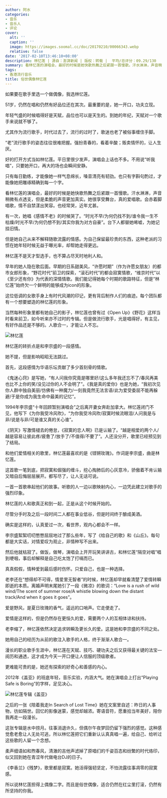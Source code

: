 ```yaml
---
author: 阿水
categories:
- 音乐
- 音乐人
- 评论
cover:
  alt: ''
  caption: ''
  image: https://images.soomal.cc/doc/20170210/00066343.webp
  relative: false
date: '2017-02-10T13:46:10+08:00'
description: 林忆莲 | 源自：澎湃新闻 | 版权：转载 |  平均/总评分：09.29/130
summary: 看林忆莲的演唱会，最好的时候是她快歌热舞之后紧跟一首慢歌。汗水淋淋，声音稍微有点透支，但是柔脆的声音更加真实。她很享受舞台，真的爱唱歌。会赤着脚唱歌，情不自禁漾出笑容。也经常哭，近年尤甚……
tags:
- 香港流行音乐
title: 俗世偶像林忆莲
---
```


如果要在歌手里选一个做偶像，我选林忆莲。

51岁，仍然在唱和仍然有好品位还在其次。最重要的是，她一开口，功夫立现。

年轻气盛的时候唱得好是天赋，品位也可以是天生的。到她的年纪，天赋对一个歌手来说就不够了。

尤其作为流行歌手，时代过去了，流行的过时了，歌迷也老了被俗事缠住手脚。

“老”流行歌手的姿态往往很难把握。强扮青春的，看着辛酸；贩卖情怀的，让人生厌。

好的打开方式当如林忆莲。平日里很少发声，演唱会上话也不多。不用说“听我唱”，只要她开口，再大的场也会瞬间安静。

只有每日勤练，才能像她一样气息绵长，嗓音清亮有韧劲。也只有字斟句酌过，才能像她把雕琢精确到每一个字。

看林忆莲的演唱会，最好的时候是她快歌热舞之后紧跟一首慢歌。汗水淋淋，声音稍微有点透支，但是柔脆的声音更加真实。她很享受舞台，真的爱唱歌。会赤着脚唱歌，情不自禁漾出笑容。也经常哭，近年尤甚。

有一次，她唱《感情不老》的时候哭了。“时光不早/为何仍找不到/谁令我一生不枯燥/时光不早/为何仍想不到/其实你我为对方自豪”。台下人都替她唏嘘，为她记挂旧情。

但是她自己从来不解释随歌流露的情感。为自己保留最珍贵的东西，这种老派的习惯在她年轻时候无益于曝光率，却帮她走得更远。

林忆莲不是天才型选手，也不算占尽天时地利人和。

早年的她人隐在歌后面。早期的日系甜美风，“许愿时期”（作为许愿女朋友）的都市女郎形象，“野花时代”前卫的探索，“滚石时代”的都会寂寞情歌，“维京时代”以《至少还有你》为代表的深情情歌。我们能记得她每个时期的歌路特征，但是“林忆莲”始终欠一个鲜明的能够成为icon的形象。

这位低调的女歌手身上有时代风潮的印记，更有背后制作人们的痕迹。每个团队都有一个想要塑造的林忆莲的形象。

当然每种形象里都有她自己的影子，林忆莲也曾有过《Open Up》《野花》这样当时看来前卫，如今听来亦不过时的专辑。但是做流行歌手，光是唱得好，有主见，有好作品还是不够的。人歌合一，才能让人不忘。

![林忆莲](https://images.soomal.cc/doc/20170210/00066343.webp)





林忆莲的转折点是和李宗盛的一段感情。

她不提，但是影响昭昭无法跳过。

首先，这段感情为华语乐坛贡献了多少首刻骨的情歌。

《鬼迷心窍》是写她，“有人问我你究竟是哪里好/这么多年我还忘不了/春风再美也比不上你的笑/没见过你的人不会明了”。《我是真的爱你》也是为她，“我初次见你人群中独自美丽/仿佛有一种魔力/一刻我竟然无法言语/此为爱受委屈不能再躲避/于是你成为我生命中最美的记忆”。

1994年李宗盛“十年回顾暂别演唱会”之后离开妻女奔赴加拿大。林忆莲闭门不见，他写下《为你我受冷风吹》，“为你我受冷风吹/寂寞时候流眼泪/人问我是与非/说是与非/可是谁又真的关心谁”。

《阴天》写激情褪去的倦怠，《寂寞的恋人啊》已是认输了。“越是相爱的两个人/越是容易让彼此疼/疲惫了/放手了/不值得/不要了”。人还没分开，歌里已经预见到了结局。

和他们爱情相关的歌里，林忆莲最喜欢的是《铿锵玫瑰》。作词是李宗盛，曲是林忆莲。

这首歌一笔到底，把寂寞和倔强的缠斗，挖心掏肺后的心灰意冷，骄傲着不肯认输又暗自后悔层层展开。都写尽了，让人无话可说。

一首一首歌串起他们的故事。听歌的人一边以歌映射内心，一边凭此建立对歌手的强烈印象。

林忆莲的人和歌真正和到一起，正是从这个时候开始的。

尽管分手时及之后一段时间二人都在事业低谷，但是时间终于酿成美酒。

确实是这样的，认真爱过一次，看世界，观内心都会不一样。

李宗盛絮絮叨叨憋憋屈屈地过了那么些年，写了《给自己的歌》和《山丘》。每句都是大实话，对情爱叹为观止，非情种写不出来。

然后他就枯寂了。做饭，做琴，演唱会上开开玩笑讲讲古，和林忆莲“隔空对唱”唱到哽咽，事后却解释是自己吃太饱了打嗝而已。

真真假假，情种爱到最后感时伤怀。只爱自己，也是一种选择。

老李还在“想得却不可得，情爱里无智者”的时候，林忆莲却早就看清楚了爱情转瞬即逝的本质。离婚声明末尾她引了一段《微凉》的歌词：“Love is a rush of wild wind/The scent of summer rose/A whistle blowing down the distant track/And when it goes it goes”。

爱是野风，是夏日玫瑰的香气，遥远的口哨声。它走便走了。

爱情是这样的，但是仍然存在更恒久的爱，需要两个人的互相体谅和扶持。

老李缩了，林忆莲依然决定追求转瞬及更长久的爱。这是她和李宗盛的不同之处。

她用自己的经历为从前的歌注入歌手的人格，终于渐渐人歌合一。

漫长的职业歌手生涯中，林忆莲在天赋、技巧、硬功夫之后又获得最关键的法宝―阅历和通透，这才成为今天一开口便让人信服的顶级歌者。

更难能可贵的是，她还有探索的好奇心和善感的内心。

2012年《盖亚》的班底年轻，音乐实验，内涵大气。她在演唱会上打出“Playing Safe is Boring”的字样，足见决心。

![林忆莲专辑《盖亚》](https://images.soomal.cc/doc/20130620/00032396.webp)





之后的一张《陪着我走In Search of Lost Time》她在文案里自述：昨日的人事物，彷如隔世。回忆的影像迷蒙，感觉却越浓。寄语音符，愿重拾当年美好，陪你我再走一段漫长。

这张专辑是水中捞月。往事消退许久，但偶尔午夜梦回仍留下强烈的感觉。这种感觉愈老愈让人无处可逃，所以林忆莲把它们重新认认真真唱一遍，给自己、给听过这些歌的人留一个念想。

柔声细语如和煦春风，清澈的吉他声滤掉了原唱们的千姿百态和纷繁的时代烙印，似又回到她在青涩年代做电台DJ的日子。

《李香兰》《残梦》，歌里都是寂寞。她活得强韧坚定，不怕流露往事凋零的寂寞感。

所以说林忆莲担得上偶像二字。而且是俗世偶像，适合仍然在红尘里打滚，仍然有所坚持的你我。